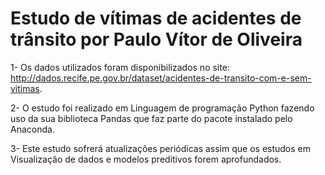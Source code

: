 # Estudo de vítimas de acidentes de trânsito por Paulo Vítor de Oliveira

1- Os dados utilizados foram disponibilizados no site: <http://dados.recife.pe.gov.br/dataset/acidentes-de-transito-com-e-sem-vitimas>.

2- O estudo foi realizado em Linguagem de programação Python fazendo uso da sua biblioteca Pandas que faz parte do pacote instalado pelo Anaconda.

3- Este estudo sofrerá atualizações periódicas assim que os estudos em Visualização de dados e modelos preditivos forem aprofundados.